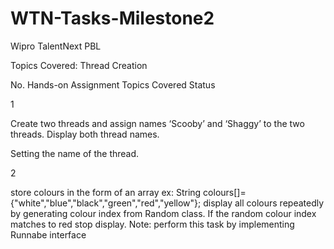 # WTN-Tasks-Milestone2


Wipro TalentNext PBL

Topics Covered: Thread Creation

No. Hands-on Assignment Topics Covered Status

1

Create two threads and assign names ‘Scooby’ and ‘Shaggy’ to the two threads. Display both thread names.



Setting the name of the thread. 	


2

store colours in the form of an array ex: String colours[]={"white","blue","black","green","red","yellow"}; display all colours repeatedly by generating colour index from Random class. If the random colour index matches to red stop display. Note: perform this task by implementing Runnabe interface
